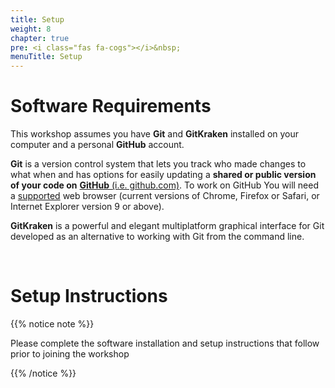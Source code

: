 ```yaml
---
title: Setup
weight: 8
chapter: true
pre: <i class="fas fa-cogs"></i>&nbsp;
menuTitle: Setup
---
```


# Software Requirements

This workshop assumes you have **Git** and **GitKraken** installed on your computer and a personal **GitHub** account.

**Git** is a version control system that lets you track who made changes to what when and has options for easily updating a **shared or public version of your code on** [**GitHub** (i.e. github.com)](https://github.com/). To work on GitHub You will need a [supported](https://help.github.com/articles/supported-browsers/) web browser (current versions of Chrome, Firefox or Safari, or Internet Explorer version 9 or above).

**GitKraken** is a powerful and elegant multiplatform graphical interface for Git developed as an alternative to working with Git from the command line.

<br>

# Setup Instructions

{{% notice note %}} 

Please complete the software installation and setup instructions that follow prior to joining the workshop 

{{% /notice %}}



